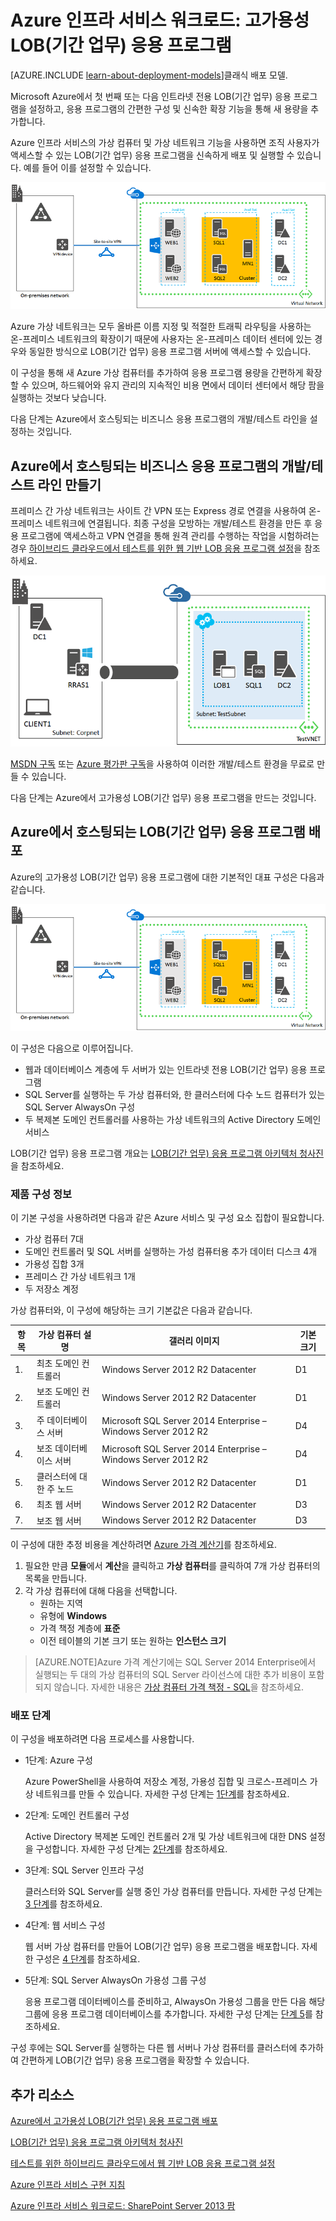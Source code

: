 <properties 
	pageTitle="Azure의 LOB(기간 업무) 응용 프로그램 | Microsoft Azure" 
	description="Azure의 LOB(기간 업무) 응용 프로그램의 가치를 알아보고, 테스트 환경을 설정하고, 고가용성 구성을 배포합니다." 
	services="virtual-machines" 
	documentationCenter="" 
	authors="JoeDavies-MSFT" 
	manager="timlt" 
	editor=""
	tags="azure-resource-manager"/>

<tags 
	ms.service="virtual-machines" 
	ms.workload="infrastructure-services" 
	ms.tgt_pltfrm="Windows" 
	ms.devlang="na" 
	ms.topic="article" 
	ms.date="11/09/2015" 
	ms.author="josephd"/>

# Azure 인프라 서비스 워크로드: 고가용성 LOB(기간 업무) 응용 프로그램

[AZURE.INCLUDE [learn-about-deployment-models](../../includes/learn-about-deployment-models-rm-include.md)]클래식 배포 모델.


Microsoft Azure에서 첫 번째 또는 다음 인트라넷 전용 LOB(기간 업무) 응용 프로그램을 설정하고, 응용 프로그램의 간편한 구성 및 신속한 확장 기능을 통해 새 용량을 추가합니다.
 
Azure 인프라 서비스의 가상 컴퓨터 및 가상 네트워크 기능을 사용하면 조직 사용자가 액세스할 수 있는 LOB(기간 업무) 응용 프로그램을 신속하게 배포 및 실행할 수 있습니다. 예를 들어 이를 설정할 수 있습니다.

![](./media/virtual-machines-workload-high-availability-LOB-application/workload-lobapp-phase4.png)
 
Azure 가상 네트워크는 모두 올바른 이름 지정 및 적절한 트래픽 라우팅을 사용하는 온-프레미스 네트워크의 확장이기 때문에 사용자는 온-프레미스 데이터 센터에 있는 경우와 동일한 방식으로 LOB(기간 업무) 응용 프로그램 서버에 액세스할 수 있습니다.

이 구성을 통해 새 Azure 가상 컴퓨터를 추가하여 응용 프로그램 용량을 간편하게 확장할 수 있으며, 하드웨어와 유지 관리의 지속적인 비용 면에서 데이터 센터에서 해당 팜을 실행하는 것보다 낮습니다.

다음 단계는 Azure에서 호스팅되는 비즈니스 응용 프로그램의 개발/테스트 라인을 설정하는 것입니다.

## Azure에서 호스팅되는 비즈니스 응용 프로그램의 개발/테스트 라인 만들기

프레미스 간 가상 네트워크는 사이트 간 VPN 또는 Express 경로 연결을 사용하여 온-프레미스 네트워크에 연결됩니다. 최종 구성을 모방하는 개발/테스트 환경을 만든 후 응용 프로그램에 액세스하고 VPN 연결을 통해 원격 관리를 수행하는 작업을 시험하려는 경우 [하이브리드 클라우드에서 테스트를 위한 웹 기반 LOB 응용 프로그램 설정](../virtual-network/virtual-networks-setup-lobapp-hybrid-cloud-testing.md)을 참조하세요.

![](./media/virtual-machines-workload-high-availability-LOB-application/CreateLOBAppHybridCloud_3.png)
 
[MSDN 구독](http://azure.microsoft.com/pricing/member-offers/msdn-benefits/) 또는 [Azure 평가판 구독](http://azure.microsoft.com/pricing/free-trial/)을 사용하여 이러한 개발/테스트 환경을 무료로 만들 수 있습니다.

다음 단계는 Azure에서 고가용성 LOB(기간 업무) 응용 프로그램을 만드는 것입니다.

## Azure에서 호스팅되는 LOB(기간 업무) 응용 프로그램 배포

Azure의 고가용성 LOB(기간 업무) 응용 프로그램에 대한 기본적인 대표 구성은 다음과 같습니다.

![](./media/virtual-machines-workload-high-availability-LOB-application/workload-lobapp-phase4.png)
 
이 구성은 다음으로 이루어집니다.

- 웹과 데이터베이스 계층에 두 서버가 있는 인트라넷 전용 LOB(기간 업무) 응용 프로그램
- SQL Server를 실행하는 두 가상 컴퓨터와, 한 클러스터에 다수 노드 컴퓨터가 있는 SQL Server AlwaysOn 구성
- 두 복제본 도메인 컨트롤러를 사용하는 가상 네트워크의 Active Directory 도메인 서비스

LOB(기간 업무) 응용 프로그램 개요는 [LOB(기간 업무) 응용 프로그램 아키텍처 청사진](http://msdn.microsoft.com/dn630664)을 참조하세요.

### 제품 구성 정보

이 기본 구성을 사용하려면 다음과 같은 Azure 서비스 및 구성 요소 집합이 필요합니다.

- 가상 컴퓨터 7대
- 도메인 컨트롤러 및 SQL 서버를 실행하는 가성 컴퓨터용 추가 데이터 디스크 4개
- 가용성 집합 3개
- 프레미스 간 가상 네트워크 1개
- 두 저장소 계정

가상 컴퓨터와, 이 구성에 해당하는 크기 기본값은 다음과 같습니다.

항목 | 가상 컴퓨터 설명 | 갤러리 이미지 | 기본 크기 
--- | --- | --- | --- 
1\. | 최초 도메인 컨트롤러 | Windows Server 2012 R2 Datacenter | D1
2\. | 보조 도메인 컨트롤러 | Windows Server 2012 R2 Datacenter | D1
3\. | 주 데이터베이스 서버 | Microsoft SQL Server 2014 Enterprise – Windows Server 2012 R2 | D4
4\. | 보조 데이터베이스 서버 | Microsoft SQL Server 2014 Enterprise – Windows Server 2012 R2 | D4
5\. | 클러스터에 대한 주 노드 | Windows Server 2012 R2 Datacenter | D1
6\. | 최초 웹 서버 | Windows Server 2012 R2 Datacenter | D3
7\. | 보조 웹 서버 | Windows Server 2012 R2 Datacenter | D3

이 구성에 대한 추정 비용을 계산하려면 [Azure 가격 계산기](https://azure.microsoft.com/pricing/calculator/)를 참조하세요.

1. 필요한 만큼 **모듈**에서 **계산**을 클릭하고 **가상 컴퓨터**를 클릭하여 7개 가상 컴퓨터의 목록을 만듭니다.
2. 각 가상 컴퓨터에 대해 다음을 선택합니다.
	- 원하는 지역
	- 유형에 **Windows**
	- 가격 책정 계층에 **표준**
	- 이전 테이블의 기본 크기 또는 원하는 **인스턴스 크기**

> [AZURE.NOTE]Azure 가격 계산기에는 SQL Server 2014 Enterprise에서 실행되는 두 대의 가상 컴퓨터의 SQL Server 라이선스에 대한 추가 비용이 포함되지 않습니다. 자세한 내용은 [가상 컴퓨터 가격 책정 - SQL](https://azure.microsoft.com/pricing/details/virtual-machines/#Sql)을 참조하세요.

### 배포 단계

이 구성을 배포하려면 다음 프로세스를 사용합니다.

- 1단계: Azure 구성 

	Azure PowerShell을 사용하여 저장소 계정, 가용성 집합 및 크로스-프레미스 가상 네트워크를 만들 수 있습니다. 자세한 구성 단계는 [1단계](virtual-machines-workload-high-availability-LOB-application-phase1.md)를 참조하세요.

- 2단계: 도메인 컨트롤러 구성

	Active Directory 복제본 도메인 컨트롤러 2개 및 가상 네트워크에 대한 DNS 설정을 구성합니다. 자세한 구성 단계는 [2단계](virtual-machines-workload-high-availability-LOB-application-phase2.md)를 참조하세요.

- 3단계: SQL Server 인프라 구성

	클러스터와 SQL Server를 실행 중인 가상 컴퓨터를 만듭니다. 자세한 구성 단계는 [3 단계](virtual-machines-workload-high-availability-LOB-application-phase3.md)를 참조하세요.

- 4단계: 웹 서비스 구성

	웹 서버 가상 컴퓨터를 만들어 LOB(기간 업무) 응용 프로그램을 배포합니다. 자세한 구성은 [4 단계](virtual-machines-workload-high-availability-LOB-application-phase4.md)를 참조하세요.

- 5단계: SQL Server AlwaysOn 가용성 그룹 구성

	응용 프로그램 데이터베이스를 준비하고, AlwaysOn 가용성 그룹을 만든 다음 해당 그룹에 응용 프로그램 데이터베이스를 추가합니다. 자세한 구성 단계는 [단계 5](virtual-machines-workload-high-availability-LOB-application-phase5.md)를 참조하세요.

구성 후에는 SQL Server를 실행하는 다른 웹 서버나 가상 컴퓨터를 클러스터에 추가하여 간편하게 LOB(기간 업무) 응용 프로그램을 확장할 수 있습니다.

## 추가 리소스

[Azure에서 고가용성 LOB(기간 업무) 응용 프로그램 배포](virtual-machines-workload-high-availability-LOB-application-overview.md)

[LOB(기간 업무) 응용 프로그램 아키텍처 청사진](http://msdn.microsoft.com/dn630664)

[테스트를 위한 하이브리드 클라우드에서 웹 기반 LOB 응용 프로그램 설정](../virtual-network/virtual-networks-setup-lobapp-hybrid-cloud-testing.md)

[Azure 인프라 서비스 구현 지침](virtual-machines-infrastructure-services-implementation-guidelines.md)

[Azure 인프라 서비스 워크로드: SharePoint Server 2013 팜](virtual-machines-workload-intranet-sharepoint-farm.md)

<!---HONumber=Nov15_HO3-->